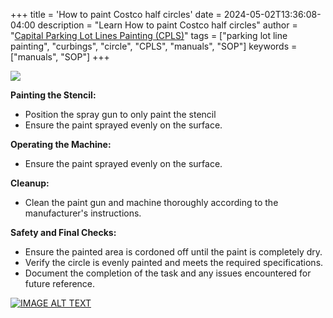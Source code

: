 +++
title = 'How to paint Costco half circles'
date = 2024-05-02T13:36:08-04:00
description = "Learn How to paint Costco half circles"
author = "[Capital Parking Lot Lines Painting (CPLS)](https://capitalpaintingservices.ca/)"
tags = ["parking lot line painting", "curbings", "circle", "CPLS", "manuals", "SOP"]
keywords = ["manuals", "SOP"]
+++
  
![](https://t9003124045.p.clickup-attachments.com/t9003124045/c9f39de1-64f9-4533-99f6-3dfdeffeb33d/image.png)


**Painting the Stencil:**

*   Position the spray gun to only paint the stencil
*   Ensure the paint sprayed evenly on the surface.

**Operating the Machine:**

*   Ensure the paint sprayed evenly on the surface.

**Cleanup:**

*   Clean the paint gun and machine thoroughly according to the manufacturer's instructions.

**Safety and Final Checks:**

*   Ensure the painted area is cordoned off until the paint is completely dry.
*   Verify the circle is evenly painted and meets the required specifications.
*   Document the completion of the task and any issues encountered for future reference.


[![IMAGE ALT TEXT](https://img.youtube.com/vi/7A97yCz4mTM/sddefault.jpg)](https://t9003124045.p.clickup-attachments.com/t9003124045/a2cabb72-293e-405c-94a2-6a0a8245cdb4/An8fwn\_OrUazrLxN4IlLdpMB8wm2wLo5N341tXScBXvBPlbgZbYHc\_Bxngp1bf1Vl4tgombaNwjemaaJpqdmyWM4.mp4?open=true "Video Title")